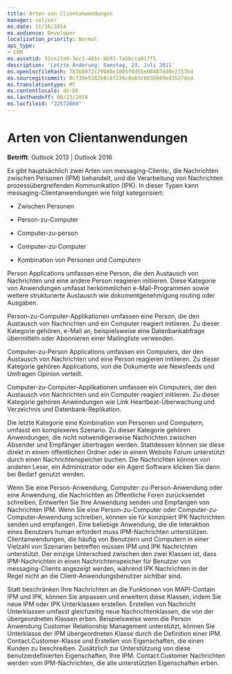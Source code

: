 ```yaml
---
title: Arten von Clientanwendungen
manager: soliver
ms.date: 11/16/2014
ms.audience: Developer
localization_priority: Normal
api_type:
- COM
ms.assetid: 52ce22a9-3ec2-481c-bb91-7a5bcca817f5
description: 'Letzte Änderung: Samstag, 23. Juli 2011'
ms.openlocfilehash: 783b8972c29b80e1005f0d55e00487dd0e2757b4
ms.sourcegitcommit: 0cf39e5382b8c6f236c8a63c6036849ed3527ded
ms.translationtype: MT
ms.contentlocale: de-DE
ms.lasthandoff: 08/23/2018
ms.locfileid: "22572060"
---
```

# <a name="types-of-client-applications"></a>Arten von Clientanwendungen

  
  
**Betrifft**: Outlook 2013 | Outlook 2016 
  
Es gibt hauptsächlich zwei Arten von messaging-Clients:, die Nachrichten zwischen Personen (IPM) behandelt, und die Verarbeitung von Nachrichten prozessübergreifenden Kommunikation (IPK). In dieser Typen kann messaging-Clientanwendungen wie folgt kategorisiert:
  
- Zwischen Personen
    
- Person-zu-Computer
    
- Computer-zu-person
    
- Computer-zu-Computer
    
- Kombination von Personen und Computern
    
Person Applications umfassen eine Person, die den Austausch von Nachrichten und eine andere Person reagieren initiieren. Diese Kategorie von Anwendungen umfasst herkömmlichen e-Mail-Programmen sowie weitere strukturierte Austausch wie dokumentgenehmigung routing oder Ausgaben.
  
Person-zu-Computer-Applikationen umfassen eine Person, die den Austausch von Nachrichten und ein Computer reagiert initiieren. Zu dieser Kategorie gehören, e-Mail an, beispielsweise eine Datenbankabfrage übermitteln oder Abonnieren einer Mailingliste verwenden.
  
Computer-zu-Person Applications umfassen ein Computers, der den Austausch von Nachrichten und eine Person reagieren initiieren. Zu dieser Kategorie gehören Applications, von die Dokumente wie Newsfeeds und Umfragen Opinion verteilt.
  
Computer-zu-Computer-Applikationen umfassen ein Computers, der den Austausch von Nachrichten und ein Computer reagiert initiieren. Zu dieser Kategorie gehören Anwendungen wie Link Heartbeat-Überwachung und Verzeichnis und Datenbank-Replikation.
  
Die letzte Kategorie eine Kombination von Personen und Computern, umfasst ein komplexeres Szenario. Zu dieser Kategorie gehören Anwendungen, die nicht notwendigerweise Nachrichten zwischen Absender und Empfänger übertragen werden. Stattdessen können sie diese direkt in einem öffentlichen Ordner oder in einem Website Forum unterstützt durch einen Nachrichtenspeicher buchen. Die Nachrichten können von anderen Leser, ein Administrator oder ein Agent Software klicken Sie dann bei Bedarf genutzt werden.
  
Wenn Sie eine Person-Anwendung, Computer-zu-Person-Anwendung oder eine Anwendung, die Nachrichten an Öffentliche Foren zurücksendet schreiben, Entwerfen Sie Ihre Anwendung senden und Empfangen von Nachrichten IPM. Wenn Sie eine Person-zu-Computer oder Computer-zu-Computer-Anwendung schreiben, können sie für konzipiert IPK Nachrichten senden und empfangen. Eine beliebige Anwendung, die die Interaktion eines Benutzers human erfordert muss IPM-Nachrichten unterstützen. Clientanwendungen, die häufig von Benutzern und Computern in einer Vielzahl von Szenarien betreffen müssen IPM und IPK Nachrichten unterstützt. Der einzige Unterschied zwischen den zwei Klassen ist, dass IPM-Nachrichten in einen Nachrichtenspeicher für Benutzer von messaging-Clients angezeigt werden, während IPK Nachrichten in der Regel nicht an die Client-Anwendungsbenutzer sichtbar sind. 
  
Statt beschränken Ihre Nachrichten an die Funktionen von MAPI-Contain IPM und IPK, können Sie anpassen und erweitern diese Klassen, indem Sie neue IPM oder IPK Unterklassen erstellen. Erstellen von Nachricht Unterklassen umfasst gleichzeitig neue Nachrichtenklassen, die von der übergeordneten Klassen erben. Beispielsweise wenn die Person Anwendung Customer Relationship Management unterstützt, können Sie Unterklasse der IPM übergeordneten Klasse durch die Definition einer IPM. Contact.Customer-Klasse und Erstellen von Eigenschaften, die einen Kunden zu beschreiben. Zusätzlich zur Unterstützung von diese benutzerdefinierten Eigenschaften, Ihre IPM. Contact.Customer Nachrichten werden vom IPM-Nachrichten, die alle unterstützten Eigenschaften erben.
  

